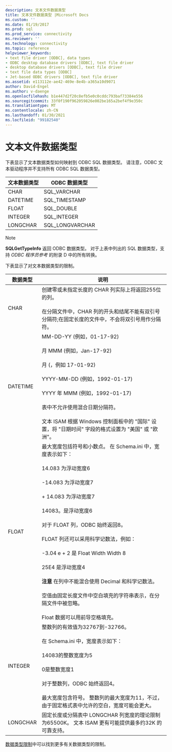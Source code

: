 ```yaml
---
description: 文本文件数据类型
title: 文本文件数据类型 |Microsoft Docs
ms.custom: ''
ms.date: 01/19/2017
ms.prod: sql
ms.prod_service: connectivity
ms.reviewer: ''
ms.technology: connectivity
ms.topic: reference
helpviewer_keywords:
- text file driver [ODBC], data types
- ODBC desktop database drivers [ODBC], text file driver
- desktop database drivers [ODBC], text file driver
- text file data types [ODBC]
- Jet-based ODBC drivers [ODBC], text file driver
ms.assetid: e113112e-ae42-469e-8e4b-a365a10d9071
author: David-Engel
ms.author: v-daenge
ms.openlocfilehash: b1e447d2f20c8efb5e0c0cddc793baf73384e556
ms.sourcegitcommit: 33f0f190f962059826e002be165a2bef4f9e350c
ms.translationtype: MT
ms.contentlocale: zh-CN
ms.lasthandoff: 01/30/2021
ms.locfileid: "99182540"
---
```

# <a name="text-file-data-types"></a>文本文件数据类型
下表显示了文本数据类型如何映射到 ODBC SQL 数据类型。 请注意，ODBC 文本驱动程序并不支持所有 ODBC SQL 数据类型。  
  
|文本数据类型|ODBC 数据类型|  
|--------------------|--------------------|  
|CHAR|SQL_VARCHAR|  
|DATETIME|SQL_TIMESTAMP|  
|FLOAT|SQL_DOUBLE|  
|INTEGER|SQL_INTEGER|  
|LONGCHAR|SQL_LONGVARCHAR|  
  
> [!NOTE]  
>  **SQLGetTypeInfo** 返回 ODBC 数据类型。 对于上表中列出的 SQL 数据类型，支持 *ODBC 程序员参考* 的附录 D 中的所有转换。  
  
 下表显示了对文本数据类型的限制。  
  
|数据类型|说明|  
|---------------|-----------------|  
|CHAR|创建零或未指定长度的 CHAR 列实际上将返回255位的列。<br /><br /> 在分隔文件中，CHAR 列的开头和结尾不能有双引号分隔符;在固定长度的文件中，不会将双引号用作分隔符。|  
|DATETIME|MM-DD-YY (例如，01-17-92) <br /><br /> 月 MMM (例如，Jan-17-92) <br /><br /> 月 (，例如 17-01-92) <br /><br /> YYYY-MM-DD (例如，1992-01-17) <br /><br /> YYYY 年 MMM (例如，1992-01-17) <br /><br /> 表中不允许使用混合日期分隔符。<br /><br /> 文本 ISAM 根据 Windows 控制面板中的 "国际" 设置，将 "日期时间" 字段的格式设置为 "美国" 或 "欧洲"。|  
|FLOAT|最大宽度包括符号和小数点。 在 Schema.ini 中，宽度表示如下：<br /><br /> 14.083 为浮动宽度6<br /><br /> -14.083 为浮动宽度7<br /><br /> + 14.083 为浮动宽度7<br /><br /> 14083。是浮动宽度6<br /><br /> 对于 FLOAT 列，ODBC 始终返回8。<br /><br /> FLOAT 列还可以采用科学记数法，例如：<br /><br /> -3.04 e + 2 是 Float Width Width 8<br /><br /> 25E4 是浮动宽度4<br /><br /> **注意** 在列中不能混合使用 Decimal 和科学记数法。<br /><br /> 空值由固定长度文件中空白填充的字符串表示，在分隔文件中被忽略。<br /><br /> Float 数据可以用前导空格填充。|  
|INTEGER|整数列的有效值为32767到-32766。<br /><br /> 在 Schema.ini 中，宽度表示如下：<br /><br /> 14083的整数宽度为5<br /><br /> 0是整数宽度1<br /><br /> 对于整数列，ODBC 始终返回4。<br /><br /> 最大宽度包含符号。 整数列的最大宽度为11，不过，由于固定格式表中允许的空白，宽度可能会更大。|  
|LONGCHAR|固定长度或分隔表中 LONGCHAR 列宽度的理论限制为65500K。 文本 ISAM 更有可能提供最多约32K 的可靠支持。|  
  
 [数据类型限制](../../odbc/microsoft/data-type-limitations.md)中可以找到更多有关数据类型的限制。
